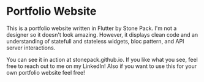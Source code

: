 # Portfolio Website
This is a portfolio website written in Flutter by Stone Pack. I'm not a designer so it doesn't look amazing. However, it displays clean code and an understanding of statefull and stateless widgets, bloc pattern, and API server interactions.

You can see it in action at stonepack.github.io. If you like what you see, feel free to reach out to me on my LinkedIn! Also if you want to use this for your own portfolio website feel free!
